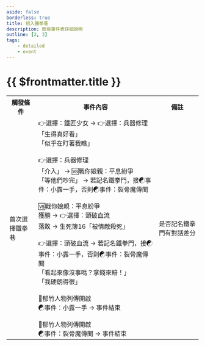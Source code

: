```yaml
---
aside: false
borderless: true
title: 初入鐵拳巷
description: 簡易事件表詳細說明
outline: [2, 3]
tags:
    - detailed
    - event
---
```


# {{ $frontmatter.title }}

<Table class="timeline-table">
    <tr class="timeline-header">
        <th>觸發條件</th>
        <th>事件內容</th>
        <th>備註</th>
    </tr>
	<tr>
		<td>
			首次選擇鐵拳巷<br>
		</td>
		<td>
			👉選擇：鐵匠少女 → 👉選擇：兵器修理 <br>
			<span title="道德-1、變心+3、心相+15">「生得真好看」</span> <br>
			<span title="心相-10">「似乎在盯著我瞧」 </span>  <br>
			<br>
			👉選擇：兵器修理<br>
			「介入」 → 🆚戰你娘親：平息紛爭  <br>
			「等他們吵完」 → 若記名鐵拳門，接☯事件：小露一手，否則☯事件：裂骨魔傳聞 <br>
			<br>
			🆚戰你娘親：平息紛爭 <br>
			獲勝 → 👉選擇：頭破血流<br>
			落敗 → 生死簿16「被情敵殺死」 <br>
			<br>
			<span title="體力-1">👉選擇：頭破血流 → 若記名鐵拳門，接☯事件：小露一手，否則☯事件：裂骨魔傳聞 </span> <br>
			<span title="處世-1、修養-1、銀兩+1000">「看起來像沒事嗎？拿錢來賠！」 </span> <br>
			<span title="處世+1、修養+1，郁竹+2">「我硬朗得很」 </span>  <br>
			<br>
			📖郁竹人物列傳開啟<br>
			☯事件：小露一手 → 事件結束 <br>
			<br>
			📖郁竹人物列傳開啟<br>
			<span title="性情-1、郁竹-1、心相-10">☯事件：裂骨魔傳聞 → 事件結束 </span> <br>
		</td>
		<td>是否記名鐵拳門有對話差分</td>
	</tr>
</table>






